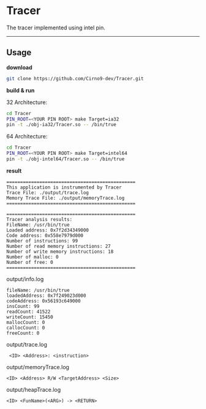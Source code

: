 # Tracer

The tracer implemented using intel pin.

---

## Usage

**download**

```bash
git clone https://github.com/Cirno9-dev/Tracer.git
```

**build & run**

32 Architecture:

```bash
cd Tracer
PIN_ROOT=<YOUR PIN ROOT> make Target=ia32
pin -t ./obj-ia32/Tracer.so -- /bin/true
```

64 Architecture:

```bash
cd Tracer
PIN_ROOT=<YOUR PIN ROOT> make Target=intel64
pin -t ./obj-intel64/Tracer.so -- /bin/true
```

**result**

```
===============================================
This application is instrumented by Tracer
Trace File: ./output/trace.log
Memory Trace File: ./output/memoryTrace.log
===============================================

===============================================
Tracer analysis results: 
FileName: /usr/bin/true
Loaded address: 0x7f2d34349000
Code address: 0x558e7979d000
Number of instructions: 99
Number of read memory instructions: 27
Number of write memory instructions: 18
Number of malloc: 0
Number of free: 0
===============================================

```

output/info.log

```
fileName: /usr/bin/true
loadedAddress: 0x7f249023d000
codeAddress: 0x56193c649000
insCount: 99
readCount: 41522
writeCount: 15450
mallocCount: 0
callocCount: 0
freeCount: 0
```

output/trace.log

```
 <ID> <Address>: <instruction>
```

output/memoryTrace.log

```
<ID> <Address> R/W <TargetAddress> <Size>
```

output/heapTrace.log

```
<ID> <FunName>(<ARG>) -> <RETURN>
```
